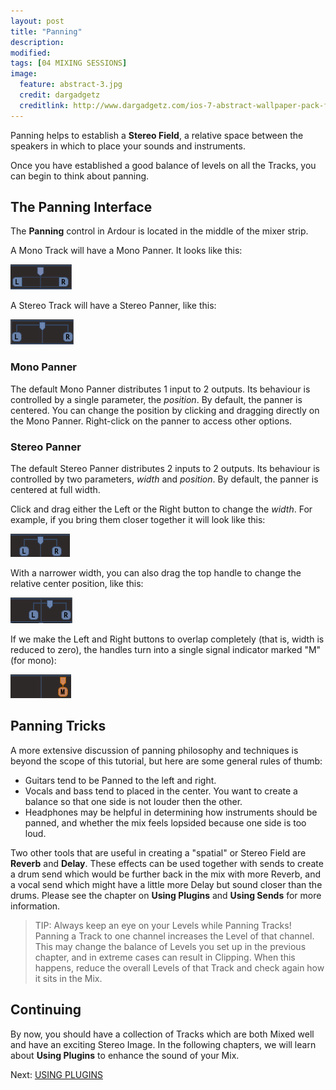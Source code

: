 ```yaml
---
layout: post
title: "Panning"
description:
modified: 
tags: [04 MIXING SESSIONS]
image:
  feature: abstract-3.jpg
  credit: dargadgetz
  creditlink: http://www.dargadgetz.com/ios-7-abstract-wallpaper-pack-for-iphone-5-and-ipod-touch-retina/
---
```


Panning helps to establish a **Stereo Field**, a relative space between the speakers in which to
place your sounds and instruments.

Once you have established a good balance of levels on all the Tracks,
you can begin to think about panning.

## The Panning Interface

The **Panning** control in Ardour is located in the middle of the mixer
strip.

A Mono Track will have a Mono Panner. It looks like this:

![monopan](../images/Ardour3_Panning_MONO.png)

A Stereo Track will have a Stereo Panner, like this:

![stereopan](../images/Ardour3_Panning_STEREO.png)

### Mono Panner

The default Mono Panner distributes 1 input to 2 outputs. Its behaviour
is controlled by a single parameter, the *position*. By default, the
panner is centered. You can change the position by clicking and dragging
directly on the Mono Panner. Right-click on the panner to access other
options.

### Stereo Panner

The default Stereo Panner distributes 2 inputs to 2 outputs. Its
behaviour is controlled by two parameters, *width* and *position*. By
default, the panner is centered at full width.

Click and drag either the Left or the Right button to change the
*width*. For example, if you bring them closer together it will look
like this:

![stereo width](../images/Ardour3_Panning_STEREO_WIDTH.png) 

With a narrower width, you can also drag the top handle to change the
relative center position, like this:

![stereo panner example](../images/Ardour3_Panning_Stereo_example.png) 

If we make the Left and Right buttons to overlap completely (that is,
width is reduced to zero), the handles turn into a single signal
indicator marked "M" (for mono):

![stereo mono example](../images/Ardour3_Panning_Stereo_Mono.png) 

## Panning Tricks

A more extensive discussion of panning philosophy and techniques is beyond the scope of this tutorial,
but here are some general rules of thumb:

* Guitars tend to be Panned to the left and right.
* Vocals and bass tend to placed in the center. You want to create
a balance so that one side is not louder then the other.
* Headphones may be helpful in determining how instruments should be panned, and whether the mix feels lopsided because one side is too loud.

Two other tools that are useful in creating a "spatial" or Stereo Field
are **Reverb** and **Delay**. These effects can be used together with
sends to create a drum send which would be further back in the mix with
more Reverb, and a vocal send which might have a little more Delay but
sound closer than the drums. Please see the chapter on **Using Plugins**
and **Using Sends** for more information.

> TIP: Always keep an eye on your Levels while Panning Tracks! Panning
a Track to one channel increases the Level of that channel. This
may change the balance of Levels you set up in the previous chapter, and
in extreme cases can result in Clipping. When this happens, reduce the
overall Levels of that Track and check again how it sits in the Mix.

## Continuing

By now, you should have a collection of Tracks which are both Mixed well
and have an exciting Stereo Image. In the following chapters, we will
learn about **Using Plugins** to enhance the sound of your Mix.

Next: [USING PLUGINS](../using-plugins)
